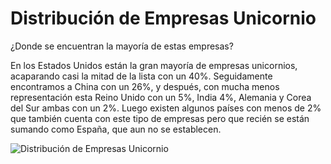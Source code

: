<!DOCTYPE html>
<html>
<head>
    <title>Distribución de Empresas Unicornio</title>
</head>
<body>
    <h1>Distribución de Empresas Unicornio</h1>
    <p>¿Donde se encuentran la mayoría de estas empresas?</p>
    <p>En los Estados Unidos están la gran mayoría de empresas unicornios, acaparando casi la mitad de la lista con un 40%. Seguidamente encontramos a China con un 26%, y después, con mucha menos representación esta Reino Unido con un 5%, India 4%, Alemania y Corea del Sur ambas con un 2%. Luego existen algunos países con menos de 2% que también cuenta con este tipo de empresas pero que recién se están sumando como España, que aun no se establecen.</p>
    <img src="https://cdn.statcdn.com/Infographic/images/normal/27154.jpeg" alt="Distribución de Empresas Unicornio">
</body>
</html>
